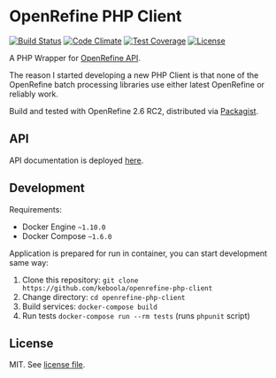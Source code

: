 # OpenRefine PHP Client

[![Build Status](https://travis-ci.org/keboola/openrefine-php-client.svg?branch=master)](https://travis-ci.org/keboola/openrefine-php-client)
[![Code Climate](https://codeclimate.com/github/keboola/openrefine-php-client/badges/gpa.svg)](https://codeclimate.com/github/keboola/openrefine-php-client)
[![Test Coverage](https://codeclimate.com/github/keboola/openrefine-php-client/badges/coverage.svg)](https://codeclimate.com/github/keboola/openrefine-php-client/coverage)
[![License](https://img.shields.io/badge/license-MIT-blue.svg)](https://github.com/keboola/openrefine-php-client/blob/master/LICENSE.md)

A PHP Wrapper for [OpenRefine API](https://github.com/OpenRefine/OpenRefine/wiki/OpenRefine-API). 

The reason I started developing a new PHP Client is that none of the OpenRefine batch processing libraries use either latest OpenRefine or reliably work. 

Build and tested with OpenRefine 2.6 RC2, distributed via [Packagist](https://packagist.org/packages/keboola/openrefine-php-client).

## API

API documentation is deployed [here](https://keboola.github.io/openrefine-php-client/class-Keboola.OpenRefine.Client.html).

## Development

Requirements:

- Docker Engine `~1.10.0`
- Docker Compose `~1.6.0`

Application is prepared for run in container, you can start development same way:

1. Clone this repository: `git clone https://github.com/keboola/openrefine-php-client`
2. Change directory: `cd openrefine-php-client`
3. Build services: `docker-compose build`
4. Run tests `docker-compose run --rm tests` (runs `phpunit` script)

## License

MIT. See [license file](LICENSE.md).
